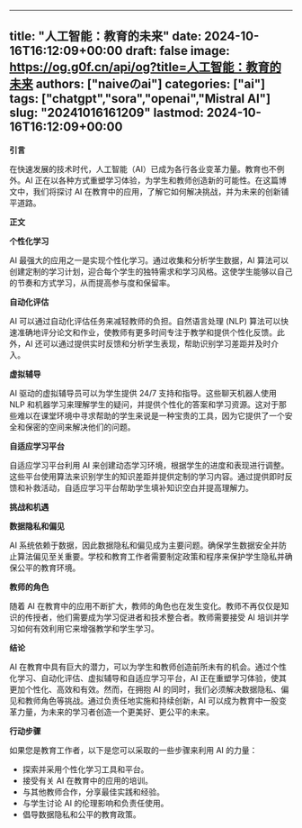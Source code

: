 
---
title: "人工智能：教育的未来"
date: 2024-10-16T16:12:09+00:00
draft: false
image: https://og.g0f.cn/api/og?title=人工智能：教育的未来
authors: ["naiveのai"]
categories: ["ai"]
tags: ["chatgpt","sora","openai","Mistral AI"]
slug: "20241016161209"
lastmod: 2024-10-16T16:12:09+00:00
---
**引言**

在快速发展的技术时代，人工智能（AI）已成为各行各业变革力量。教育也不例外。AI 正在以各种方式重塑学习体验，为学生和教师创造新的可能性。在这篇博文中，我们将探讨 AI 在教育中的应用，了解它如何解决挑战，并为未来的创新铺平道路。

**正文**

**个性化学习**

AI 最强大的应用之一是实现个性化学习。通过收集和分析学生数据，AI 算法可以创建定制的学习计划，迎合每个学生的独特需求和学习风格。这使学生能够以自己的节奏和方式学习，从而提高参与度和保留率。

**自动化评估**

AI 可以通过自动化评估任务来减轻教师的负担。自然语言处理 (NLP) 算法可以快速准确地评分论文和作业，使教师有更多时间专注于教学和提供个性化反馈。此外，AI 还可以通过提供实时反馈和分析学生表现，帮助识别学习差距并及时介入。

**虚拟辅导**

AI 驱动的虚拟辅导员可以为学生提供 24/7 支持和指导。这些聊天机器人使用 NLP 和机器学习来理解学生的疑问，并提供个性化的答案和学习资源。这对于那些难以在课堂环境中寻求帮助的学生来说是一种宝贵的工具，因为它提供了一个安全和保密的空间来解决他们的问题。

**自适应学习平台**

自适应学习平台利用 AI 来创建动态学习环境，根据学生的进度和表现进行调整。这些平台使用算法来识别学生的知识差距并提供定制的学习内容。通过提供即时反馈和补救活动，自适应学习平台帮助学生填补知识空白并提高理解力。

**挑战和机遇**

**数据隐私和偏见**

AI 系统依赖于数据，因此数据隐私和偏见成为主要问题。确保学生数据安全并防止算法偏见至关重要。学校和教育工作者需要制定政策和程序来保护学生隐私并确保公平的教育环境。

**教师的角色**

随着 AI 在教育中的应用不断扩大，教师的角色也在发生变化。教师不再仅仅是知识的传授者，他们需要成为学习促进者和技术整合者。教师需要接受 AI 培训并学习如何有效利用它来增强教学和学生学习。

**结论**

AI 在教育中具有巨大的潜力，可以为学生和教师创造前所未有的机会。通过个性化学习、自动化评估、虚拟辅导和自适应学习平台，AI 正在重塑学习体验，使其更加个性化、高效和有效。然而，在拥抱 AI 的同时，我们必须解决数据隐私、偏见和教师角色等挑战。通过负责任地实施和持续创新，AI 可以成为教育中一股变革力量，为未来的学习者创造一个更美好、更公平的未来。

**行动步骤**

如果您是教育工作者，以下是您可以采取的一些步骤来利用 AI 的力量：

* 探索并采用个性化学习工具和平台。
* 接受有关 AI 在教育中的应用的培训。
* 与其他教师合作，分享最佳实践和经验。
* 与学生讨论 AI 的伦理影响和负责任使用。
* 倡导数据隐私和公平的教育政策。